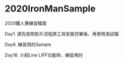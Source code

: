 # 2020IronManSample
 2020鐵人賽練習檔案

Day1.
請先依照影片流程將工具安裝完畢後，再使用測試檔

Day6.
練習用的Sample

Day18.
介紹Line LIFF功能時，練習用的
